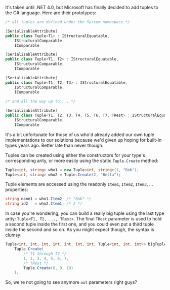 It's taken until .NET 4.0, but Microsoft has finally decided to add tuples to the C# language. Here are their prototypes:

``` csharp
/* all tuples are defined under the System namespace */

[SerializableAttribute]
public class Tuple<T1> : IStructuralEquatable, 
    IStructuralComparable, 
    IComparable

[SerializableAttribute]
public class Tuple<T1, T2> : IStructuralEquatable,
    IStructuralComparable,
    IComparable

[SerializableAttribute]
public class Tuple<T1, T2, T3> : IStructuralEquatable,
    IStructuralComparable,
    IComparable
    
/* and all the way up to ... */

[SerializableAttribute]
public class Tuple<T1, T2, T3, T4, T5, T6, T7, TRest> : IStructuralEquatable,
    IStructuralComparable,
    IComparable
```

It's a bit unfortunate for those of us who'd already added our own tuple implementations to our solutions because we'd given up hoping for built-in types years ago. Better late than never though.

Tuples can be created using either the constructors for your type's corresponding arity, or more easily using the static `Tuple.Create` method:

``` csharp
Tuple<int, string> who1 = new Tuple<int, string>(1, "Bob");
Tuple<int, string> who2 = Tuple.Create(2, "Bella");
```

Tuple elements are accessed using the readonly `Item1`, `Item2`, `Item3`, ... properties:

``` csharp
string name1 = who1.Item2; /* "Bob" */
string id2   = who2.Item1; /* 2 */
```

In case you're wondering, you can build a really big tuple using the last type arity: `Tuple<T1, T2, ..., TRest>`. The final `TRest` parameter is used to hold a second tuple inside the first one, and you could even put a third tuple inside the second and so on. As you might expect though, the syntax is clumsy:

``` csharp
Tuple<int, int, int, int, int, int, int, Tuple<int, int, int>> bigTuple = 
    Tuple.Create(
        /* T1 through T7 */
        1, 2, 3, 4, 5, 6, 7, 
        /* TRest */
        Tuple.Create(8, 9, 10)
    );
```

So, we're not going to see anymore `out` parameters right guys?
